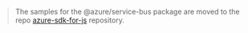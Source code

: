 > The samples for the @azure/service-bus package are moved to the repo [azure-sdk-for-js](https://github.com/Azure/azure-sdk-for-js/tree/master/sdk/servicebus/service-bus/samples) repository.
